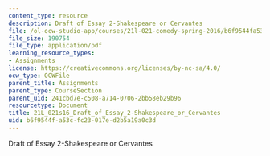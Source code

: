 ```yaml
---
content_type: resource
description: Draft of Essay 2-Shakespeare or Cervantes
file: /ol-ocw-studio-app/courses/21l-021-comedy-spring-2016/b6f9544fa53cfc23017ed2b5a19a0c3d_21L_021s16_Draft_of_Essay_2-Shakespeare_or_Cervantes.pdf
file_size: 190754
file_type: application/pdf
learning_resource_types:
- Assignments
license: https://creativecommons.org/licenses/by-nc-sa/4.0/
ocw_type: OCWFile
parent_title: Assignments
parent_type: CourseSection
parent_uid: 241cbd7e-c508-a714-0706-2bb58eb29b96
resourcetype: Document
title: 21L_021s16_Draft_of_Essay_2-Shakespeare_or_Cervantes
uid: b6f9544f-a53c-fc23-017e-d2b5a19a0c3d
---
```

Draft of Essay 2-Shakespeare or Cervantes